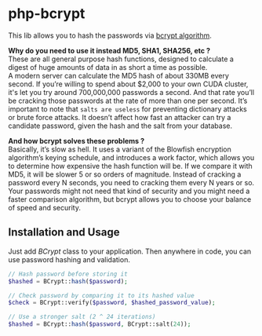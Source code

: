 php-bcrypt
==========

This lib allows you to hash the passwords via [bcrypt algorithm](http://en.wikipedia.org/wiki/Bcrypt).

**Why do you need to use it instead MD5, SHA1, SHA256, etc ?**<br/>
These are all general purpose hash functions, designed to calculate a digest of huge amounts of data in as short a time as possible.
<br/>
A modern server can calculate the MD5 hash of about 330MB every second.
If you’re willing to spend about $2,000 to your own CUDA cluster, it's let you try around 700,000,000 passwords a second.
And that rate you’ll be cracking those passwords at the rate of more than one per second.
It’s important to note that `salts are useless` for preventing dictionary attacks or brute force attacks.
It doesn’t affect how fast an attacker can try a candidate password, given the hash and the salt from your database.

**And how bcrypt solves these problems ?**<br/>
Basically, it’s slow as hell.
It uses a variant of the Blowfish encryption algorithm’s keying schedule, and introduces a work factor, which allows you to determine how expensive the hash function will be.
If we compare it with MD5, it will be slower 5 or so orders of magnitude.
Instead of cracking a password every N seconds, you need to cracking them every N years or so.
Your passwords might not need that kind of security and you might need a faster comparison algorithm, but bcrypt allows you to choose your balance of speed and security.

## Installation and Usage
Just add *BCrypt* class to your application.
Then anywhere in code, you can use password hashing and validation.
```php
// Hash password before storing it
$hashed = BCrypt::hash($password);

// Check password by comparing it to its hashed value
$check = BCrypt::verify($password, $hashed_password_value);

// Use a stronger salt (2 ^ 24 iterations)
$hashed = BCrypt::hash($password, BCrypt::salt(24));
```
